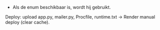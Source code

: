 


- Als de enum beschikbaar is, wordt hij gebruikt.


Deploy: upload app.py, mailer.py, Procfile, runtime.txt → Render manual deploy (clear cache).
